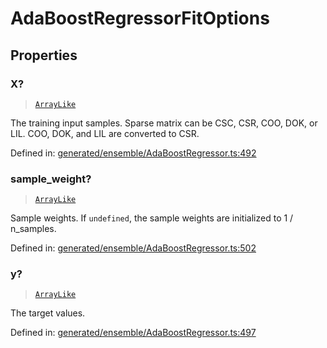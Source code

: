 # AdaBoostRegressorFitOptions

## Properties

### X?

> [`ArrayLike`](../types/ArrayLike.md)

The training input samples. Sparse matrix can be CSC, CSR, COO, DOK, or LIL. COO, DOK, and LIL are converted to CSR.

Defined in:  [generated/ensemble/AdaBoostRegressor.ts:492](https://github.com/transitive-bullshit/scikit-learn-ts/blob/92ab806/packages/sklearn/src/generated/ensemble/AdaBoostRegressor.ts#L492)

### sample\_weight?

> [`ArrayLike`](../types/ArrayLike.md)

Sample weights. If `undefined`, the sample weights are initialized to 1 / n\_samples.

Defined in:  [generated/ensemble/AdaBoostRegressor.ts:502](https://github.com/transitive-bullshit/scikit-learn-ts/blob/92ab806/packages/sklearn/src/generated/ensemble/AdaBoostRegressor.ts#L502)

### y?

> [`ArrayLike`](../types/ArrayLike.md)

The target values.

Defined in:  [generated/ensemble/AdaBoostRegressor.ts:497](https://github.com/transitive-bullshit/scikit-learn-ts/blob/92ab806/packages/sklearn/src/generated/ensemble/AdaBoostRegressor.ts#L497)
